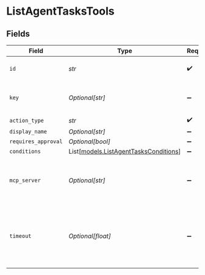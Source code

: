 # ListAgentTasksTools


## Fields

| Field                                                                          | Type                                                                           | Required                                                                       | Description                                                                    |
| ------------------------------------------------------------------------------ | ------------------------------------------------------------------------------ | ------------------------------------------------------------------------------ | ------------------------------------------------------------------------------ |
| `id`                                                                           | *str*                                                                          | :heavy_check_mark:                                                             | The id of the resource                                                         |
| `key`                                                                          | *Optional[str]*                                                                | :heavy_minus_sign:                                                             | Optional tool key for custom tools                                             |
| `action_type`                                                                  | *str*                                                                          | :heavy_check_mark:                                                             | N/A                                                                            |
| `display_name`                                                                 | *Optional[str]*                                                                | :heavy_minus_sign:                                                             | N/A                                                                            |
| `requires_approval`                                                            | *Optional[bool]*                                                               | :heavy_minus_sign:                                                             | N/A                                                                            |
| `conditions`                                                                   | List[[models.ListAgentTasksConditions](../models/listagenttasksconditions.md)] | :heavy_minus_sign:                                                             | N/A                                                                            |
| `mcp_server`                                                                   | *Optional[str]*                                                                | :heavy_minus_sign:                                                             | Optional MCP server reference for tools from MCP servers                       |
| `timeout`                                                                      | *Optional[float]*                                                              | :heavy_minus_sign:                                                             | Tool execution timeout in seconds (default: 2 minutes, max: 10 minutes)        |